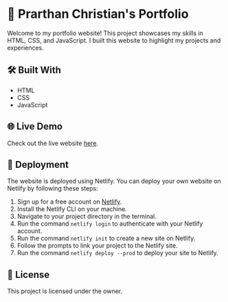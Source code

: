 # 🚀 Prarthan Christian's Portfolio

Welcome to my portfolio website! This project showcases my skills in HTML, CSS, and JavaScript. I built this website to highlight my projects and experiences.

## 🛠️ Built With
- HTML
- CSS
- JavaScript

## 🌐 Live Demo
Check out the live website [here](https://prarthanspath.netlify.app/).

## 🚀 Deployment
The website is deployed using Netlify. You can deploy your own website on Netlify by following these steps:
1. Sign up for a free account on [Netlify](https://www.netlify.com).
2. Install the Netlify CLI on your machine.
3. Navigate to your project directory in the terminal.
4. Run the command `netlify login` to authenticate with your Netlify account.
5. Run the command `netlify init` to create a new site on Netlify.
6. Follow the prompts to link your project to the Netlify site.
7. Run the command `netlify deploy --prod` to deploy your site to Netlify.

## 📄 License
This project is licensed under the owner.
